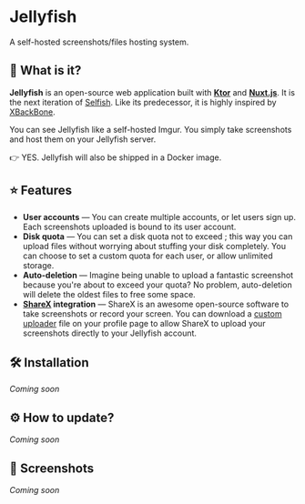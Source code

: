 # Jellyfish

A self-hosted screenshots/files hosting system.

## 🤔 What is it?

**Jellyfish** is an open-source web application built with **[Ktor](https://ktor.io/)** and **[Nuxt.js](https://nuxtjs.org/)**.
It is the next iteration of [Selfish](https://github.com/SlamaFR/Selfish). Like its predecessor, it is highly inspired
by [XBackBone](https://github.com/SergiX44/XBackBone).

You can see Jellyfish like a self-hosted Imgur. You simply take screenshots and host them on your Jellyfish server.

👉 YES. Jellyfish will also be shipped in a Docker image.

## ⭐️ Features

- **User accounts** — You can create multiple accounts, or let users sign up.
  Each screenshots uploaded is bound to its user account.
- **Disk quota** — You can set a disk quota not to exceed ; this way you can upload files without worrying about stuffing your disk completely.
  You can choose to set a custom quota for each user, or allow unlimited storage.
- **Auto-deletion** — Imagine being unable to upload a fantastic screenshot because you're about to exceed your quota? No problem, auto-deletion will delete the oldest files to free some space.
- **[ShareX](https://getsharex.com/) integration** — ShareX is an awesome open-source software to take screenshots or record your screen.
  You can download a [custom uploader](https://getsharex.com/docs/custom-uploader) file on your profile page to allow ShareX to upload your screenshots directly to your Jellyfish account.

## 🛠 Installation

*Coming soon*

## ⚙️ How to update?

*Coming soon*

## 📸 Screenshots

*Coming soon*
